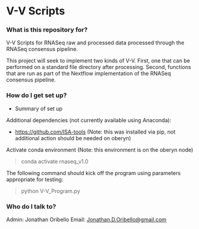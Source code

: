 # V-V Scripts #

### What is this repository for? ###

V-V Scripts for RNASeq raw and processed data processed through the RNASeq consensus
pipeline.

This project will seek to implement two kinds of V-V.  First, one that can be performed
on a standard file directory after processing.  Second, functions that are run as part of
the Nextflow implementation of the RNASeq consensus pipeline.

### How do I get set up? ###

* Summary of set up

Additional dependencies (not currently available using Anaconda):
- https://github.com/ISA-tools (Note: this was installed via pip, not additional action should be needed on oberyn)

Activate conda environment (Note: this environment is on the oberyn node)
> conda activate rnaseq_v1.0

The following command should kick off the program using parameters appropriate for testing:
> python V-V_Program.py

### Who do I talk to? ###

Admin: Jonathan Oribello
Email: Jonathan.D.Oribello@gmail.com
